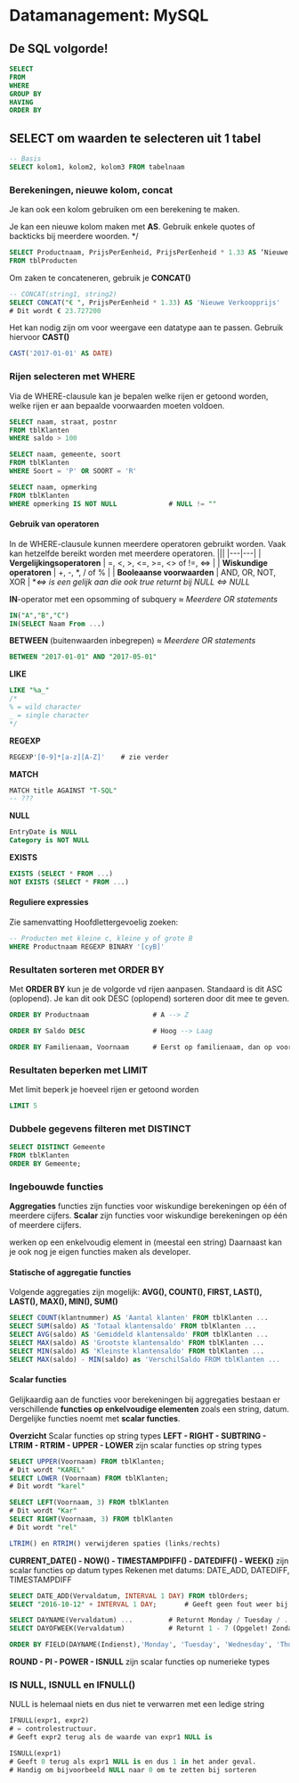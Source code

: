# Datamanagement: MySQL
## De SQL volgorde!
```sql
SELECT
FROM
WHERE
GROUP BY
HAVING
ORDER BY
```

## SELECT om waarden te selecteren uit 1 tabel
```sql
-- Basis
SELECT kolom1, kolom2, kolom3 FROM tabelnaam
```

### Berekeningen, nieuwe kolom, concat
Je kan ook een kolom gebruiken om een berekening te maken.

Je kan een nieuwe kolom maken met **AS**.
Gebruik enkele quotes of backticks bij meerdere woorden. */
```sql
SELECT Productnaam, PrijsPerEenheid, PrijsPerEenheid * 1.33 AS ‘Nieuwe prijs’  
FROM tblProducten
```
Om zaken te concateneren, gebruik je **CONCAT()**
```sql
-- CONCAT(string1, string2)
SELECT CONCAT("€ ", PrijsPerEenheid * 1.33) AS 'Nieuwe Verkoopprijs'
# Dit wordt € 23.727200
```
Het kan nodig zijn om voor weergave een datatype aan te passen. Gebruik hiervoor **CAST()**
```sql
CAST('2017-01-01' AS DATE)
```

### Rijen selecteren met WHERE
Via de WHERE-clausule kan je bepalen welke rijen er getoond worden, welke rijen er aan bepaalde voorwaarden moeten voldoen.
```sql
SELECT naam, straat, postnr
FROM tblKlanten
WHERE saldo > 100

SELECT naam, gemeente, soort
FROM tblKlanten
WHERE Soort = 'P' OR SOORT = 'R'

SELECT naam, opmerking
FROM tblKlanten
WHERE opmerking IS NOT NULL				# NULL != ""
```

#### Gebruik van operatoren
In de WHERE-clausule kunnen meerdere operatoren gebruikt worden.
Vaak kan hetzelfde bereikt worden met meerdere operatoren.
|||
|---|---|
| **Vergelijkingsoperatoren** | =, <, >, <=, >=, <> of !=, <=> |
| **Wiskundige operatoren**   | +, -, *, / of % |
| **Booleaanse voorwaarden**  | AND, OR, NOT, XOR |
*_<=> is een gelijk aan die ook true returnt bij NULL <=> NULL_

**IN**-operator met een opsomming of subquery
_≈ Meerdere OR statements_
```sql
IN("A","B","C")
IN(SELECT Naam From ...)
```
**BETWEEN** (buitenwaarden inbegrepen)
_≈ Meerdere OR statements_
```sql
BETWEEN "2017-01-01" AND "2017-05-01"
```
**LIKE**
```sql
LIKE "%a_"
/*
% = wild character
_ = single character
*/
```
**REGEXP**
```sql
REGEXP'[0-9]*[a-z][A-Z]'	# zie verder
```
**MATCH**
```sql
MATCH title AGAINST "T-SQL"
-- ???
```
**NULL**
```sql
EntryDate is NULL
Category is NOT NULL
```
**EXISTS**
```sql
EXISTS (SELECT * FROM ...)
NOT EXISTS (SELECT * FROM ...)
```

#### Reguliere expressies
Zie samenvatting
Hoofdlettergevoelig zoeken:
```sql
-- Producten met kleine c, kleine y of grote B
WHERE Productnaam REGEXP BINARY '[cyB]'
```

### Resultaten sorteren met ORDER BY
Met **ORDER BY** kun je de volgorde vd rijen aanpasen.
Standaard is dit ASC (oplopend). Je kan dit ook DESC (oplopend) sorteren door dit mee te geven.
```sql
ORDER BY Productnaam				# A --> Z

ORDER BY Saldo DESC 				# Hoog --> Laag

ORDER BY Familienaam, Voornaam		# Eerst op familienaam, dan op voornaam
```

### Resultaten beperken met LIMIT
Met limit beperk je hoeveel rijen er getoond worden
```sql
LIMIT 5
```

### Dubbele gegevens filteren met DISTINCT
```sql
SELECT DISTINCT Gemeente
FROM tblKlanten
ORDER BY Gemeente;
```

### Ingebouwde functies
**Aggregaties** functies zijn functies voor wiskundige berekeningen op één of meerdere cijfers.
**Scalar** zijn functies voor wiskundige berekeningen op één of meerdere cijfers.

werken op een enkelvoudig element in (meestal een string)
Daarnaast kan je ook nog je eigen functies maken als developer.

#### Statische of aggregatie functies
Volgende aggregaties zijn mogelijk: **AVG(), COUNT(), FIRST, LAST(), LAST(), MAX(), MIN(), SUM()**
```sql
SELECT COUNT(klantnummer) AS 'Aantal klanten' FROM tblKlanten ...
SELECT SUM(saldo) AS 'Totaal klantensaldo' FROM tblKlanten ...
SELECT AVG(saldo) AS 'Gemiddeld klantensaldo' FROM tblKlanten ...
SELECT MAX(saldo) AS 'Grootste klantensaldo' FROM tblKlanten ...
SELECT MIN(saldo) AS 'Kleinste klantensaldo' FROM tblKlanten ...
SELECT MAX(saldo) - MIN(saldo) as 'VerschilSaldo FROM tblKlanten ...
```

#### Scalar functies
Gelijkaardig aan de functies voor berekeningen bij aggregaties bestaan er verschillende **functies op enkelvoudige elementen** zoals een string, datum. Dergelijke functies noemt met **scalar functies**.

**Overzicht**
Scalar functies op string types
**LEFT - RIGHT - SUBTRING - LTRIM - RTRIM - UPPER - LOWER** zijn scalar functies op string types
```sql
SELECT UPPER(Voornaam) FROM tblKlanten;
# Dit wordt "KAREL"
SELECT LOWER (Voornaam) FROM tblKlanten;
# Dit wordt "karel"

SELECT LEFT(Voornaam, 3) FROM tblKlanten
# Dit wordt "Kar"
SELECT RIGHT(Voornaam, 3) FROM tblKlanten
# Dit wordt "rel"

LTRIM() en RTRIM() verwijderen spaties (links/rechts)
```
**CURRENT_DATE() - NOW() - TIMESTAMPDIFF()  - DATEDIFF() - WEEK()** zijn scalar functies op datum types
Rekenen met datums: DATE_ADD, DATEDIFF, TIMESTAMPDIFF
```sql
SELECT DATE_ADD(Vervaldatum, INTERVAL 1 DAY) FROM tblOrders;
SELECT "2016-10-12" + INTERVAL 1 DAY;		# Geeft geen fout weer bij verkeerde datum!

SELECT DAYNAME(Vervaldatum) ...			# Returnt Monday / Tuesday / ...
SELECT DAYOFWEEK(Vervaldatum)			# Returnt 1 - 7 (Opgelet! Zondag = 1)

ORDER BY FIELD(DAYNAME(Indienst),'Monday', 'Tuesday', 'Wednesday', 'Thursday', 'Friday' , 'Saturday', 'Sunday')
```
**ROUND - PI - POWER - ISNULL** zijn scalar functies op numerieke types

### IS NULL, ISNULL en IFNULL()
NULL is helemaal niets en dus niet te verwarren met een ledige string
```sql
IFNULL(expr1, expr2)
# = controlestructuur.
# Geeft expr2 terug als de waarde van expr1 NULL is

ISNULL(expr1)
# Geeft 0 terug als expr1 NULL is en dus 1 in het ander geval.
# Handig om bijvoorbeeld NULL naar 0 om te zetten bij sorteren
```


<!--stackedit_data:
eyJoaXN0b3J5IjpbLTEyNjIxODQ4MjEsLTk4NDQyOTk2NSwyMD
cwMDQxNDA2LDQxNTc2NTYxM119
-->